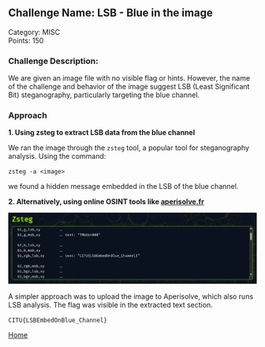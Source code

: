 ## Challenge Name: LSB - Blue in the image  
Category: MISC  
Points: 150  

### Challenge Description:  
We are given an image file with no visible flag or hints. However, the name of the challenge and behavior of the image suggest LSB (Least Significant Bit) steganography, particularly targeting the blue channel.


### Approach

**1. Using zsteg to extract LSB data from the blue channel**

We ran the image through the `zsteg` tool, a popular tool for steganography analysis. Using the command:

```
zsteg -a <image>
```

we found a hidden message embedded in the LSB of the blue channel.

**2. Alternatively, using online OSINT tools like [aperisolve.fr](http://aperisolve.fr)**

![Aperi ZSteg](https://raw.githubusercontent.com/Smoll05/CITU-CTFd-Groupers/main/Writeup-Images/lsb-zsteg.png)


A simpler approach was to upload the image to Aperisolve, which also runs LSB analysis. The flag was visible in the extracted text section.

```
CITU{LSBEmbedOnBlue_Channel}
```

[Home](../..)